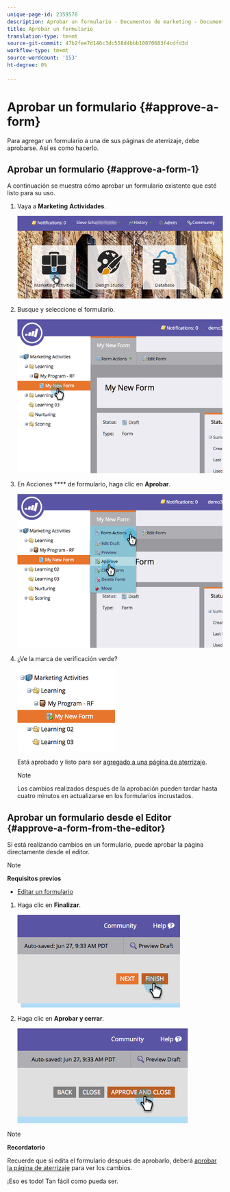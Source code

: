 ```yaml
---
unique-page-id: 2359578
description: Aprobar un formulario - Documentos de marketing - Documentación del producto
title: Aprobar un formulario
translation-type: tm+mt
source-git-commit: 47b2fee7d146c3dc558d4bbb10070683f4cdfd3d
workflow-type: tm+mt
source-wordcount: '153'
ht-degree: 0%

---
```



# Aprobar un formulario {#approve-a-form}

Para agregar un formulario a una de sus páginas de aterrizaje, debe aprobarse. Así es como hacerlo.

## Aprobar un formulario {#approve-a-form-1}

A continuación se muestra cómo aprobar un formulario existente que esté listo para su uso.

1. Vaya a **Marketing** **Actividades**.

   ![](assets/login-marketing-activities-7.png)

1. Busque y seleccione el formulario.

   ![](assets/image2014-9-15-17-3a49-3a40.png)

1. En Acciones **** de formulario, haga clic en **Aprobar**.

   ![](assets/image2014-9-15-17-3a49-3a47.png)

1. ¿Ve la marca de verificación verde?

   ![](assets/image2014-9-15-17-3a50-3a2.png)

   Está aprobado y listo para ser [agregado a una página de aterrizaje](../../../../product-docs/demand-generation/landing-pages/understanding-landing-pages/approve-unapprove-or-delete-a-landing-page.md).

   >[!NOTE]
   >
   >Los cambios realizados después de la aprobación pueden tardar hasta cuatro minutos en actualizarse en los formularios incrustados.

## Aprobar un formulario desde el Editor {#approve-a-form-from-the-editor}

Si está realizando cambios en un formulario, puede aprobar la página directamente desde el editor.

>[!NOTE]
>
>**Requisitos previos**
>
>* [Editar un formulario](../../../../product-docs/demand-generation/forms/form-actions/edit-a-form.md)

>



1. Haga clic en **Finalizar**.

   ![](assets/image2014-9-15-17-3a51-3a43.png)

1. Haga clic en **Aprobar y cerrar**.

   ![](assets/image2014-9-15-17-3a52-3a1.png)

>[!NOTE]
>
>**Recordatorio**
>
>Recuerde que si edita el formulario después de aprobarlo, deberá [aprobar la página de aterrizaje](../../../../product-docs/demand-generation/landing-pages/understanding-landing-pages/approve-unapprove-or-delete-a-landing-page.md) para ver los cambios.

¡Eso es todo! Tan fácil como pueda ser.